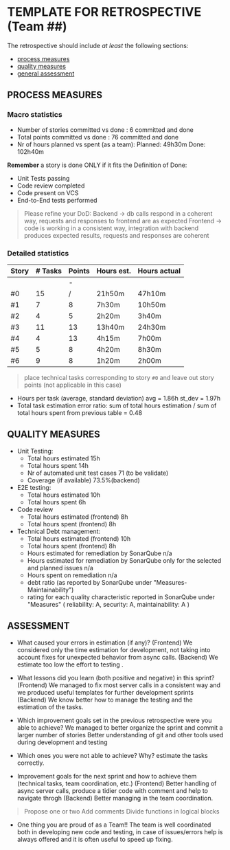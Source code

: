 TEMPLATE FOR RETROSPECTIVE (Team ##)
=====================================

The retrospective should include _at least_ the following
sections:

- [process measures](#process-measures)
- [quality measures](#quality-measures)
- [general assessment](#assessment)

## PROCESS MEASURES 

### Macro statistics

- Number of stories committed vs done : 6 committed and done
- Total points committed vs done : 76 committed and done
- Nr of hours planned vs spent (as a team): 
Planned: 49h30m
Done: 102h40m



**Remember**  a story is done ONLY if it fits the Definition of Done:
 
- Unit Tests passing
- Code review completed
- Code present on VCS
- End-to-End tests performed

> Please refine your DoD: 
Backend -> db calls respond in a coherent way, requests and responses to frontend are as expected
Frontend -> code is working in a consistent way, integration with backend produces expected results, requests and responses are coherent

### Detailed statistics

| Story  | # Tasks | Points | Hours est. | Hours actual |
|--------|---------|--------|------------|--------------|
|        |         |    -   |            |              |
|   #0   |   15    |    /   |   21h50m   |   47h10m     |
|   #1   |    7    |    8   |    7h30m   |   10h50m     |
|   #2   |    4    |    5   |    2h20m   |    3h40m     |
|   #3   |   11    |   13   |   13h40m   |   24h30m     |
|   #4   |    4    |   13   |    4h15m   |    7h00m     |
|   #5   |    5    |    8   |    4h20m   |    8h30m     |
|   #6   |    9    |    8   |    1h20m   |    2h00m     |

> place technical tasks corresponding to story `#0` and leave out story points (not applicable in this case)

- Hours per task (average, standard deviation) avg = 1.86h st_dev = 1.97h
- Total task estimation error ratio: sum of total hours estimation / sum of total hours spent from previous table = 0.48

  
## QUALITY MEASURES 

- Unit Testing:
  - Total hours estimated 15h
  - Total hours spent 14h
  - Nr of automated unit test cases 71 (to be validate)
  - Coverage (if available) 73.5%(backend)
- E2E testing:
  - Total hours estimated 10h
  - Total hours spent  6h
- Code review 
  - Total hours estimated (frontend) 8h
  - Total hours spent (frontend) 8h
- Technical Debt management:
  - Total hours estimated (frontend) 10h
  - Total hours spent (frontend) 8h
  - Hours estimated for remediation by SonarQube n/a
  - Hours estimated for remediation by SonarQube only for the selected and planned issues n/a
  - Hours spent on remediation n/a
  - debt ratio (as reported by SonarQube under "Measures-Maintainability")
  - rating for each quality characteristic reported in SonarQube under "Measures" ( reliability: A, security: A, maintainability: A )
  


## ASSESSMENT

- What caused your errors in estimation (if any)?
(Frontend) We considered only the time estimation for development, not taking into account fixes for unexpected behavior from async calls.
(Backend) We estimate too low the effort to testing .

- What lessons did you learn (both positive and negative) in this sprint?
(Frontend) We managed to fix most server calls in a consistent way and we produced useful templates for further development sprints
(Backend) We know better how to manage the testing and the estimation of the tasks.

- Which improvement goals set in the previous retrospective were you able to achieve? 
We managed to better organize the sprint and commit a larger number of stories
Better understanding of git and other tools used during development and testing

- Which ones you were not able to achieve? Why?
estimate the tasks correctly.

- Improvement goals for the next sprint and how to achieve them (technical tasks, team coordination, etc.)
(Frontend) Better handling of async server calls, produce a tidier code with comment and help to navigate throgh
(Backend) Better managing in the team coordination.

> Propose one or two
Add comments
Divide functions in logical blocks


- One thing you are proud of as a Team!!
The team is well coordinated both in developing new code and testing, in case of issues/errors help is always offered and it is often useful to speed up fixing.

